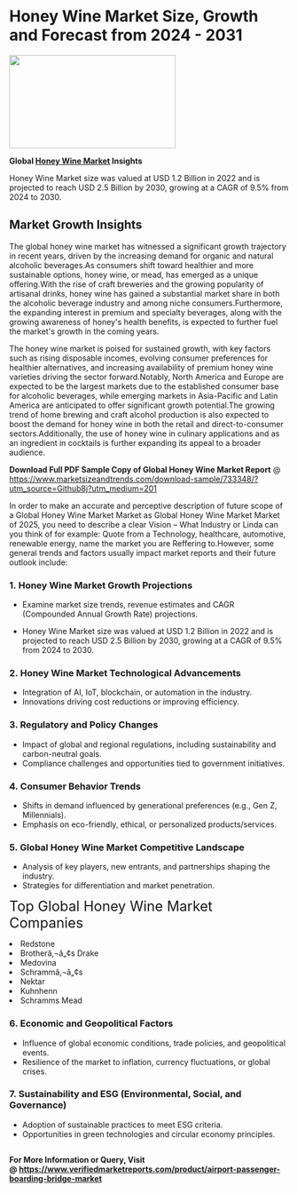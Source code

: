 <H1>Honey Wine Market Size, Growth and Forecast from 2024 - 2031</H1><img class="aligncenter size-medium wp-image-584254" src="https://thirdeyenews.in/wp-content/uploads/2024/09/Global-Market-Research-300x168.jpeg" alt="" width="300" height="168" /><p><strong>Global&nbsp;<a href="https://www.marketsizeandtrends.com/download-sample/733348/?utm_source=Github8j?utm_medium=201">Honey Wine Market</a> Insights</strong></p><p>Honey Wine Market size was valued at USD 1.2 Billion in 2022 and is projected to reach USD 2.5 Billion by 2030, growing at a CAGR of 9.5% from 2024 to 2030.</p><p><h2>Market Growth Insights</h2> <p>The global honey wine market has witnessed a significant growth trajectory in recent years, driven by the increasing demand for organic and natural alcoholic beverages.As consumers shift toward healthier and more sustainable options, honey wine, or mead, has emerged as a unique offering.With the rise of craft breweries and the growing popularity of artisanal drinks, honey wine has gained a substantial market share in both the alcoholic beverage industry and among niche consumers.Furthermore, the expanding interest in premium and specialty beverages, along with the growing awareness of honey's health benefits, is expected to further fuel the market's growth in the coming years.</p> <p>The honey wine market is poised for sustained growth, with key factors such as rising disposable incomes, evolving consumer preferences for healthier alternatives, and increasing availability of premium honey wine varieties driving the sector forward.Notably, North America and Europe are expected to be the largest markets due to the established consumer base for alcoholic beverages, while emerging markets in Asia-Pacific and Latin America are anticipated to offer significant growth potential.The growing trend of home brewing and craft alcohol production is also expected to boost the demand for honey wine in both the retail and direct-to-consumer sectors.Additionally, the use of honey wine in culinary applications and as an ingredient in cocktails is further expanding its appeal to a broader audience.<p><span class=""><strong>Download Full PDF Sample Copy of Global Honey Wine Market Report</strong> @ <a href="https://www.marketsizeandtrends.com/download-sample/733348/?utm_source=Github8j?utm_medium=201" target="_blank">https://www.marketsizeandtrends.com/download-sample/733348/?utm_source=Github8j?utm_medium=201</a></span></p><p>In order to make an accurate and perceptive description of future scope of a Global&nbsp;Honey Wine Market Market as Global&nbsp;Honey Wine Market Market of 2025, you need to describe a clear Vision &ndash; What Industry or Linda can you think of for example: Quote from a Technology, healthcare, automotive, renewable energy, name the market you are Reffering to.However, some general trends and factors usually impact market reports and their future outlook include:</p><h3>1.&nbsp;<strong>Honey Wine Market Growth Projections</strong></h3><ul><li>Examine market size trends, revenue estimates and CAGR (Compounded Annual Growth Rate) projections.</li><li><p>Honey Wine Market size was valued at USD 1.2 Billion in 2022 and is projected to reach USD 2.5 Billion by 2030, growing at a CAGR of 9.5% from 2024 to 2030.</p></li></ul><h3>2.&nbsp;<strong>Honey Wine Market Technological Advancements</strong></h3><ul><li>Integration of AI, IoT, blockchain, or automation in the industry.</li><li>Innovations driving cost reductions or improving efficiency.</li></ul><h3>3.&nbsp;<strong>Regulatory and Policy Changes</strong></h3><ul><li>Impact of global and regional regulations, including sustainability and carbon-neutral goals.</li><li>Compliance challenges and opportunities tied to government initiatives.</li></ul><h3>4.&nbsp;<strong>Consumer Behavior Trends</strong></h3><ul><li>Shifts in demand influenced by generational preferences (e.g., Gen Z, Millennials).</li><li>Emphasis on eco-friendly, ethical, or personalized products/services.</li></ul><h3>5.&nbsp;<strong>Global Honey Wine Market Competitive Landscape</strong></h3><ul><li>Analysis of key players, new entrants, and partnerships shaping the industry.</li><li>Strategies for differentiation and market penetration.</li></ul><p data-pm-slice="1 1 []"><span style="color: inherit; font-family: inherit; font-size: 25px;">Top Global Honey Wine Market Companies</span></p><div class="" data-test-id=""><p><li>Redstone</li><li> Brotherâ‚¬â„¢s Drake</li><li> Medovina</li><li> Schrammâ‚¬â„¢s</li><li> Nektar</li><li> Kuhnhenn</li><li> Schramms Mead</li></p></div><h3>6.&nbsp;<strong>Economic and Geopolitical Factors</strong></h3><ul><li>Influence of global economic conditions, trade policies, and geopolitical events.</li><li>Resilience of the market to inflation, currency fluctuations, or global crises.</li></ul><h3>7.&nbsp;<strong>Sustainability and ESG (Environmental, Social, and Governance)</strong></h3><ul><li>Adoption of sustainable practices to meet ESG criteria.</li><li>Opportunities in green technologies and circular economy principles.</li></ul><h2><strong style="font-size: 14px;">For More Information or Query, Visit @&nbsp;</strong><a style="background-color: #ffffff; font-size: 14px;" href="https://www.marketsizeandtrends.com/report/honey-wine-market/" target="_blank">https://www.verifiedmarketreports.com/product/airport-passenger-boarding-bridge-market</a></h2>